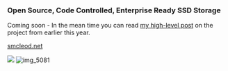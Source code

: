 ### Open Source, Code Controlled, Enterprise Ready SSD Storage

Coming soon - In the mean time you can read [my high-level post](http://smcleod.net/building-a-high-performance-ssd-san) on the project from earlier this year.

[smcleod.net](https://smcleod.net)

![](http://everycity.co.uk/wp-content/uploads/2014/02/NVMe_Logo_White.jpg)
![img_5081](https://cloud.githubusercontent.com/assets/862951/7130857/5a7c2a80-e2ba-11e4-9eea-41102e15ceaf.jpg)
